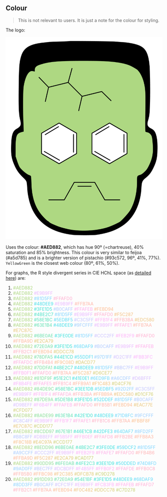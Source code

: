 ## Colour

> This is not relevant to users. It is just a note for the colour for styling.

The logo:

![logo](../../images/logo_v2.png)

Uses the colour: **#AED882**, which has hue 90º (=chartreuse), 40% saturation and 85% brightness.
This colour is very similar to feijoa (#a5d785) and is a brighter version of pistachio (#93c572, 96º, 41%, 77%).
`YellowGreen` is the closest web colour (80º, 61%, 50%).

For graphs, the R style divergent series in CIE HChL space 
(as [detailed here](https://blog.matteoferla.com/2022/01/ggplot-colours-in-python.html)) are:

<ol>
<li>
<span style="color:#AED882">#AED882</span>
</li>
<li>
<span style="color:#AED882">#AED882</span>
<span style="color:#E9B9FF">#E9B9FF</span>
</li>
<li>
<span style="color:#AED882">#AED882</span>
<span style="color:#81D5FF">#81D5FF</span>
<span style="color:#FFAFD0">#FFAFD0</span>
</li>
<li>
<span style="color:#AED882">#AED882</span>
<span style="color:#48DEE9">#48DEE9</span>
<span style="color:#E9B9FF">#E9B9FF</span>
<span style="color:#FFB7AA">#FFB7AA</span>
</li>
<li>
<span style="color:#AED882">#AED882</span>
<span style="color:#3FE1D5">#3FE1D5</span>
<span style="color:#B0CAFF">#B0CAFF</span>
<span style="color:#FFAFEB">#FFAFEB</span>
<span style="color:#FEBD94">#FEBD94</span>
</li>
<li>
<span style="color:#AED882">#AED882</span>
<span style="color:#4BE2C7">#4BE2C7</span>
<span style="color:#81D5FF">#81D5FF</span>
<span style="color:#E9B9FF">#E9B9FF</span>
<span style="color:#FFAFD0">#FFAFD0</span>
<span style="color:#F5C287">#F5C287</span>
</li>
<li>
<span style="color:#AED882">#AED882</span>
<span style="color:#58E1BC">#58E1BC</span>
<span style="color:#5EDBF5">#5EDBF5</span>
<span style="color:#C3C5FF">#C3C5FF</span>
<span style="color:#FFB1F4">#FFB1F4</span>
<span style="color:#FFB3BA">#FFB3BA</span>
<span style="color:#EDC580">#EDC580</span>
</li>
<li>
<span style="color:#AED882">#AED882</span>
<span style="color:#63E1B4">#63E1B4</span>
<span style="color:#48DEE9">#48DEE9</span>
<span style="color:#9FCFFF">#9FCFFF</span>
<span style="color:#E9B9FF">#E9B9FF</span>
<span style="color:#FFAFE1">#FFAFE1</span>
<span style="color:#FFB7AA">#FFB7AA</span>
<span style="color:#E7C87C">#E7C87C</span>
</li>
<li>
<span style="color:#AED882">#AED882</span>
<span style="color:#6BE0AE">#6BE0AE</span>
<span style="color:#3FE0DE">#3FE0DE</span>
<span style="color:#81D5FF">#81D5FF</span>
<span style="color:#CCC2FF">#CCC2FF</span>
<span style="color:#FEB2F9">#FEB2F9</span>
<span style="color:#FFAFD0">#FFAFD0</span>
<span style="color:#FFBA9D">#FFBA9D</span>
<span style="color:#E2CA79">#E2CA79</span>
</li>
<li>
<span style="color:#AED882">#AED882</span>
<span style="color:#72E0A9">#72E0A9</span>
<span style="color:#3FE1D5">#3FE1D5</span>
<span style="color:#68DAF9">#68DAF9</span>
<span style="color:#B0CAFF">#B0CAFF</span>
<span style="color:#E9B9FF">#E9B9FF</span>
<span style="color:#FFAFEB">#FFAFEB</span>
<span style="color:#FFB2C1">#FFB2C1</span>
<span style="color:#FEBD94">#FEBD94</span>
<span style="color:#DDCC78">#DDCC78</span>
</li>
<li>
<span style="color:#AED882">#AED882</span>
<span style="color:#78DFA5">#78DFA5</span>
<span style="color:#44E1CD">#44E1CD</span>
<span style="color:#55DDF1">#55DDF1</span>
<span style="color:#97D1FF">#97D1FF</span>
<span style="color:#D2C1FF">#D2C1FF</span>
<span style="color:#FBB3FC">#FBB3FC</span>
<span style="color:#FFAFDC">#FFAFDC</span>
<span style="color:#FFB4B4">#FFB4B4</span>
<span style="color:#F9C08D">#F9C08D</span>
<span style="color:#DACD77">#DACD77</span>
</li>
<li>
<span style="color:#AED882">#AED882</span>
<span style="color:#7DDFA1">#7DDFA1</span>
<span style="color:#4BE2C7">#4BE2C7</span>
<span style="color:#48DEE9">#48DEE9</span>
<span style="color:#81D5FF">#81D5FF</span>
<span style="color:#BBC7FF">#BBC7FF</span>
<span style="color:#E9B9FF">#E9B9FF</span>
<span style="color:#FFB0F1">#FFB0F1</span>
<span style="color:#FFAFD0">#FFAFD0</span>
<span style="color:#FFB7AA">#FFB7AA</span>
<span style="color:#F5C287">#F5C287</span>
<span style="color:#D6CE77">#D6CE77</span>
</li>
<li>
<span style="color:#AED882">#AED882</span>
<span style="color:#81DF9F">#81DF9F</span>
<span style="color:#51E2C1">#51E2C1</span>
<span style="color:#41E0E1">#41E0E1</span>
<span style="color:#6ED9FB">#6ED9FB</span>
<span style="color:#A6CDFF">#A6CDFF</span>
<span style="color:#D6BFFF">#D6BFFF</span>
<span style="color:#F8B4FE">#F8B4FE</span>
<span style="color:#FFAFE5">#FFAFE5</span>
<span style="color:#FFB1C4">#FFB1C4</span>
<span style="color:#FFB9A1">#FFB9A1</span>
<span style="color:#F1C483">#F1C483</span>
<span style="color:#D4CF76">#D4CF76</span>
</li>
<li>
<span style="color:#AED882">#AED882</span>
<span style="color:#84DE9C">#84DE9C</span>
<span style="color:#58E1BC">#58E1BC</span>
<span style="color:#3EE1DB">#3EE1DB</span>
<span style="color:#5EDBF5">#5EDBF5</span>
<span style="color:#92D2FF">#92D2FF</span>
<span style="color:#C3C5FF">#C3C5FF</span>
<span style="color:#E9B9FF">#E9B9FF</span>
<span style="color:#FFB1F4">#FFB1F4</span>
<span style="color:#FFAFDA">#FFAFDA</span>
<span style="color:#FFB3BA">#FFB3BA</span>
<span style="color:#FFBB9A">#FFBB9A</span>
<span style="color:#EDC580">#EDC580</span>
<span style="color:#D1CF76">#D1CF76</span>
</li>
<li>
<span style="color:#AED882">#AED882</span>
<span style="color:#87DE9A">#87DE9A</span>
<span style="color:#5DE1B8">#5DE1B8</span>
<span style="color:#3FE1D5">#3FE1D5</span>
<span style="color:#52DDEF">#52DDEF</span>
<span style="color:#81D5FF">#81D5FF</span>
<span style="color:#B0CAFF">#B0CAFF</span>
<span style="color:#D9BEFF">#D9BEFF</span>
<span style="color:#F6B4FF">#F6B4FF</span>
<span style="color:#FFAFEB">#FFAFEB</span>
<span style="color:#FFAFD0">#FFAFD0</span>
<span style="color:#FFB5B1">#FFB5B1</span>
<span style="color:#FEBD94">#FEBD94</span>
<span style="color:#EAC77E">#EAC77E</span>
<span style="color:#CFD077">#CFD077</span>
</li>
<li>
<span style="color:#AED882">#AED882</span>
<span style="color:#8ADE99">#8ADE99</span>
<span style="color:#63E1B4">#63E1B4</span>
<span style="color:#42E1D0">#42E1D0</span>
<span style="color:#48DEE9">#48DEE9</span>
<span style="color:#71D8FC">#71D8FC</span>
<span style="color:#9FCFFF">#9FCFFF</span>
<span style="color:#C8C4FF">#C8C4FF</span>
<span style="color:#E9B9FF">#E9B9FF</span>
<span style="color:#FFB1F7">#FFB1F7</span>
<span style="color:#FFAFE1">#FFAFE1</span>
<span style="color:#FFB1C6">#FFB1C6</span>
<span style="color:#FFB7AA">#FFB7AA</span>
<span style="color:#FBBF8F">#FBBF8F</span>
<span style="color:#E7C87C">#E7C87C</span>
<span style="color:#CDD177">#CDD177</span>
</li>
<li>
<span style="color:#AED882">#AED882</span>
<span style="color:#8CDD97">#8CDD97</span>
<span style="color:#67E1B1">#67E1B1</span>
<span style="color:#46E1CB">#46E1CB</span>
<span style="color:#42DFE3">#42DFE3</span>
<span style="color:#64DAF7">#64DAF7</span>
<span style="color:#8FD2FF">#8FD2FF</span>
<span style="color:#B8C8FF">#B8C8FF</span>
<span style="color:#DBBEFF">#DBBEFF</span>
<span style="color:#F5B5FF">#F5B5FF</span>
<span style="color:#FFB0EF">#FFB0EF</span>
<span style="color:#FFAFD8">#FFAFD8</span>
<span style="color:#FFB2BE">#FFB2BE</span>
<span style="color:#FFB8A3">#FFB8A3</span>
<span style="color:#F8C18B">#F8C18B</span>
<span style="color:#E4C97A">#E4C97A</span>
<span style="color:#CCD177">#CCD177</span>
</li>
<li>
<span style="color:#AED882">#AED882</span>
<span style="color:#8EDD96">#8EDD96</span>
<span style="color:#6BE0AE">#6BE0AE</span>
<span style="color:#4BE2C7">#4BE2C7</span>
<span style="color:#3FE0DE">#3FE0DE</span>
<span style="color:#59DCF2">#59DCF2</span>
<span style="color:#81D5FF">#81D5FF</span>
<span style="color:#A9CCFF">#A9CCFF</span>
<span style="color:#CCC2FF">#CCC2FF</span>
<span style="color:#E9B9FF">#E9B9FF</span>
<span style="color:#FEB2F9">#FEB2F9</span>
<span style="color:#FFAFE7">#FFAFE7</span>
<span style="color:#FFAFD0">#FFAFD0</span>
<span style="color:#FFB4B6">#FFB4B6</span>
<span style="color:#FFBA9D">#FFBA9D</span>
<span style="color:#F5C287">#F5C287</span>
<span style="color:#E2CA79">#E2CA79</span>
<span style="color:#CAD177">#CAD177</span>
</li>
<li>
<span style="color:#AED882">#AED882</span>
<span style="color:#90DD95">#90DD95</span>
<span style="color:#6FE0AB">#6FE0AB</span>
<span style="color:#4FE2C3">#4FE2C3</span>
<span style="color:#3EE1D9">#3EE1D9</span>
<span style="color:#50DDED">#50DDED</span>
<span style="color:#74D8FD">#74D8FD</span>
<span style="color:#9AD0FF">#9AD0FF</span>
<span style="color:#BEC7FF">#BEC7FF</span>
<span style="color:#DCBDFF">#DCBDFF</span>
<span style="color:#F4B5FF">#F4B5FF</span>
<span style="color:#FFB0F2">#FFB0F2</span>
<span style="color:#FFAFDE">#FFAFDE</span>
<span style="color:#FFB0C8">#FFB0C8</span>
<span style="color:#FFB5B0">#FFB5B0</span>
<span style="color:#FFBC98">#FFBC98</span>
<span style="color:#F2C385">#F2C385</span>
<span style="color:#DFCB78">#DFCB78</span>
<span style="color:#C9D278">#C9D278</span>
</li>
<li>
<span style="color:#AED882">#AED882</span>
<span style="color:#91DD93">#91DD93</span>
<span style="color:#72E0A9">#72E0A9</span>
<span style="color:#54E1BF">#54E1BF</span>
<span style="color:#3FE1D5">#3FE1D5</span>
<span style="color:#48DEE9">#48DEE9</span>
<span style="color:#68DAF9">#68DAF9</span>
<span style="color:#8DD3FF">#8DD3FF</span>
<span style="color:#B0CAFF">#B0CAFF</span>
<span style="color:#CFC1FF">#CFC1FF</span>
<span style="color:#E9B9FF">#E9B9FF</span>
<span style="color:#FCB3FB">#FCB3FB</span>
<span style="color:#FFAFEB">#FFAFEB</span>
<span style="color:#FFAFD7">#FFAFD7</span>
<span style="color:#FFB2C1">#FFB2C1</span>
<span style="color:#FFB7AA">#FFB7AA</span>
<span style="color:#FEBD94">#FEBD94</span>
<span style="color:#F0C482">#F0C482</span>
<span style="color:#DDCC78">#DDCC78</span>
<span style="color:#C7D278">#C7D278</span>
</li>
</ol>
